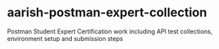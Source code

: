 # aarish-postman-expert-collection
Postman Student Expert Certification work including API test collections, environment setup and submission steps
